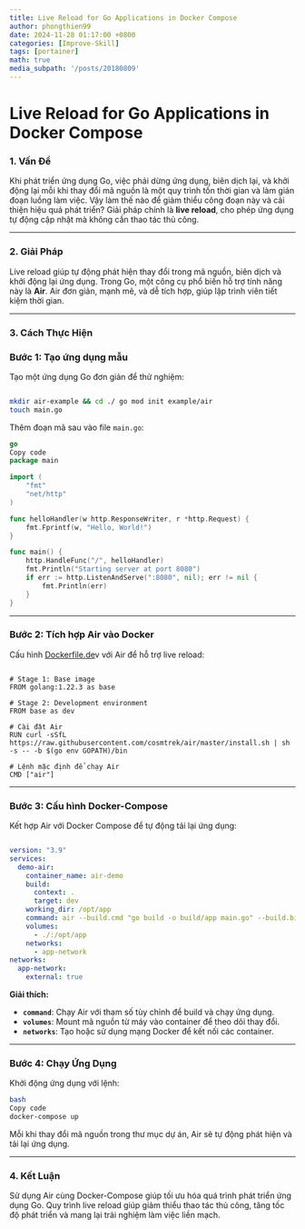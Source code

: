 ```yaml
---
title: Live Reload for Go Applications in Docker Compose
author: phongthien99
date: 2024-11-28 01:17:00 +0800
categories: [Improve-Skill]
tags: [portainer]
math: true
media_subpath: '/posts/20180809'
---
```

# Live Reload for Go Applications in Docker Compose

### **1. Vấn Đề**

Khi phát triển ứng dụng Go, việc phải dừng ứng dụng, biên dịch lại, và khởi động lại mỗi khi thay đổi mã nguồn là một quy trình tốn thời gian và làm gián đoạn luồng làm việc. Vậy làm thế nào để giảm thiểu công đoạn này và cải thiện hiệu quả phát triển? Giải pháp chính là **live reload**, cho phép ứng dụng tự động cập nhật mà không cần thao tác thủ công.

---

### **2. Giải Pháp**

Live reload giúp tự động phát hiện thay đổi trong mã nguồn, biên dịch và khởi động lại ứng dụng. Trong Go, một công cụ phổ biến hỗ trợ tính năng này là **Air**. Air đơn giản, mạnh mẽ, và dễ tích hợp, giúp lập trình viên tiết kiệm thời gian.

---

### **3. Cách Thực Hiện**

### **Bước 1: Tạo ứng dụng mẫu**

Tạo một ứng dụng Go đơn giản để thử nghiệm:

```bash

mkdir air-example && cd ./ go mod init example/air
touch main.go

```

Thêm đoạn mã sau vào file `main.go`:

```go
go
Copy code
package main

import (
	"fmt"
	"net/http"
)

func helloHandler(w http.ResponseWriter, r *http.Request) {
	fmt.Fprintf(w, "Hello, World!")
}

func main() {
	http.HandleFunc("/", helloHandler)
	fmt.Println("Starting server at port 8080")
	if err := http.ListenAndServe(":8080", nil); err != nil {
		fmt.Println(err)
	}
}

```

---

### **Bước 2: Tích hợp Air vào Docker**

Cấu hình [Dockerfile.de](http://Dockerfile.dev)v với Air để hỗ trợ live reload:

```

# Stage 1: Base image
FROM golang:1.22.3 as base

# Stage 2: Development environment
FROM base as dev

# Cài đặt Air
RUN curl -sSfL https://raw.githubusercontent.com/cosmtrek/air/master/install.sh | sh -s -- -b $(go env GOPATH)/bin

# Lệnh mặc định để chạy Air
CMD ["air"]

```

---

### **Bước 3: Cấu hình Docker-Compose**

Kết hợp Air với Docker Compose để tự động tải lại ứng dụng:

```yaml

version: "3.9"
services:
  demo-air:
    container_name: air-demo
    build:
      context: .
      target: dev
    working_dir: /opt/app
    command: air --build.cmd "go build -o build/app main.go" --build.bin "build/app"
    volumes:
      - ./:/opt/app
    networks:
      - app-network
networks:
  app-network:
    external: true

```

**Giải thích:**

- **`command`**: Chạy Air với tham số tùy chỉnh để build và chạy ứng dụng.
- **`volumes`**: Mount mã nguồn từ máy vào container để theo dõi thay đổi.
- **`networks`**: Tạo hoặc sử dụng mạng Docker để kết nối các container.

---

### **Bước 4: Chạy Ứng Dụng**

Khởi động ứng dụng với lệnh:

```bash
bash
Copy code
docker-compose up

```

Mỗi khi thay đổi mã nguồn trong thư mục dự án, Air sẽ tự động phát hiện và tải lại ứng dụng.

---

### **4. Kết Luận**

Sử dụng Air cùng Docker-Compose giúp tối ưu hóa quá trình phát triển ứng dụng Go. Quy trình live reload giúp giảm thiểu thao tác thủ công, tăng tốc độ phát triển và mang lại trải nghiệm làm việc liền mạch.